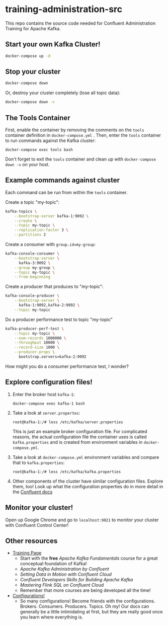 # training-administration-src

This repo contains the source code needed for Confluent Administration Training for Apache Kafka.

## Start your own Kafka Cluster!

```bash
docker-compose up -d
```

## Stop your cluster

```bash
docker-compose down
```

Or, destroy your cluster completely (lose all topic data):

```bash
docker-compose down -v
```

## The Tools Container

First, enable the container by removing the comments on the `tools` container definition in `docker-compose.yml` . 
Then, enter the `tools` container to run commands against the Kafka cluster:

```
docker-compose exec tools bash
```

Don't forget to exit the `tools` container and clean up with `docker-compose down -v` on your host.

## Example commands against cluster

Each command can be run from within the `tools` container.

Create a topic "my-topic":

```bash
kafka-topics \
    --bootstrap-server kafka-1:9092 \
    --create \
    --topic my-topic \
    --replication-factor 3 \
    --partitions 2
```

Create a consumer with `group.id=my-group`:

```bash
kafka-console-consumer \
    --bootstrap-server \
      kafka-3:9092 \
    --group my-group \
    --topic my-topic \
    --from-beginning
```

Create a producer that produces to "my-topic":

```bash
kafka-console-producer \
    --bootstrap-server \
      kafka-1:9092,kafka-2:9092 \
    --topic my-topic
```

Do a producer performance test to topic "my-topic"

```bash
kafka-producer-perf-test \
    --topic my-topic \
    --num-records 1000000 \
    --throughput 10000 \
    --record-size 1000 \
    --producer-props \
      bootstrap.servers=kafka-2:9092

```

How might you do a consumer performance test, I wonder?

## Explore configuration files!

1. Enter the broker host `kafka-1`:

    ```
   docker-compose exec kafka-1 bash
    ```
2. Take a look at `server.propertes`:

    ```
    root@kafka-1:/# less /etc/kafka/server.properties
    ```

    This is just an example broker configuration file. For complicated reasons, the actual configuration file the container uses is called `kafka.properties` and is created from environment variables in `docker-compose.yml`. 

3. Take a look at `docker-compose.yml` environment variables and compare that to `kafka.properties`:

    ```
    root@kafka-1:/# less /etc/kafka/kafka.properties
    ```

4. Other components of the cluster have similar configuration files. Explore them, too! Look up what the configuration properties do in more detail in the [Confluent docs](https://docs.confluent.io/current/installation/configuration/index.html)

## Monitor your cluster!

Open up Google Chrome and go to `localhost:9021` to monitor your cluster with Confluent Control Center!

## Other resources

* [Training Page](https://www.confluent.io/training/)
  * Start with the **free** _Apache Kafka Fundamentals_ course for a great conceptual foundation of Kafka!
  * _Apache Kafka Administration by Confluent_
  * _Setting Data in Motion with Confluent Cloud_
  * _Confluent Developers Skills for Building Apache Kafka_
  * _Mastering Flink SQL on Confluent Cloud_
  * Remember that more courses are being developed all the time! 
* [Configurations!](https://docs.confluent.io/current/installation/configuration/index.html)
  * So many configurations! Become friends with the configurations. Brokers. Consumers. Producers. Topics. Oh my! Our docs can generally be a little intimidating at first, but they are really good once you learn where everything is.
